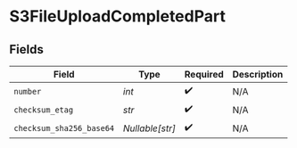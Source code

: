 # S3FileUploadCompletedPart


## Fields

| Field                    | Type                     | Required                 | Description              |
| ------------------------ | ------------------------ | ------------------------ | ------------------------ |
| `number`                 | *int*                    | :heavy_check_mark:       | N/A                      |
| `checksum_etag`          | *str*                    | :heavy_check_mark:       | N/A                      |
| `checksum_sha256_base64` | *Nullable[str]*          | :heavy_check_mark:       | N/A                      |